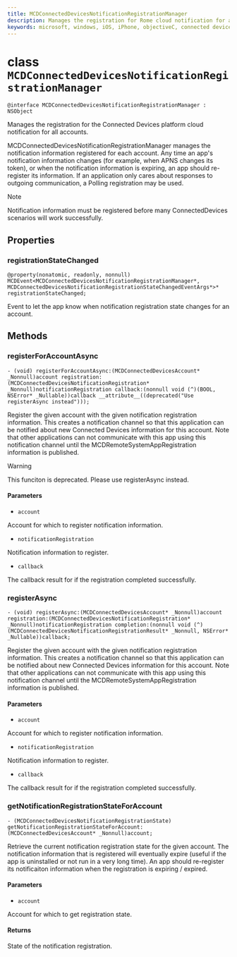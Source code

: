 ```yaml
---
title: MCDConnectedDevicesNotificationRegistrationManager
description: Manages the registration for Rome cloud notification for all accounts.
keywords: microsoft, windows, iOS, iPhone, objectiveC, connected devices, Project Rome
---
```


# class `MCDConnectedDevicesNotificationRegistrationManager` 

```
@interface MCDConnectedDevicesNotificationRegistrationManager : NSObject
```  
Manages the registration for the Connected Devices platform cloud notification for all accounts.

MCDConnectedDevicesNotificationRegistrationManager manages the notification information registered for each account. Any time an app's notification information changes (for example, when APNS changes its token), or when the notification information is expiring, an app should re-register its information. 
If an application only cares about responses to outgoing communication, a Polling registration may be used.

> [!NOTE] 
> Notification information must be registered before many ConnectedDevices scenarios will work successfully. 

## Properties

### registrationStateChanged
`@property(nonatomic, readonly, nonnull) MCDEvent<MCDConnectedDevicesNotificationRegistrationManager*, MCDConnectedDevicesNotificationRegistrationStateChangedEventArgs*>* registrationStateChanged;`

Event to let the app know when notification registration state changes for an account. 

## Methods

### registerForAccountAsync
`- (void) registerForAccountAsync:(MCDConnectedDevicesAccount* _Nonnull)account registration:(MCDConnectedDevicesNotificationRegistration* _Nonnull)notificationRegistration callback:(nonnull void (^)(BOOL, NSError* _Nullable))callback __attribute__((deprecated("Use registerAsync instead")));`

Register the given account with the given notification registration information. This creates a notification channel so that this application can be notified about new Connected Devices information for this account. Note that other applications can not communicate with this app using this notification channel until 
the MCDRemoteSystemAppRegistration information is published.

> [!WARNING]
> This funciton is deprecated. Please use registerAsync instead.

#### Parameters 
* `account` 

Account for which to register notification information.

* `notificationRegistration` 

Notification information to register.

* `callback` 

The callback result for if the registration completed successfully.

### registerAsync
`- (void) registerAsync:(MCDConnectedDevicesAccount* _Nonnull)account registration:(MCDConnectedDevicesNotificationRegistration* _Nonnull)notificationRegistration completion:(nonnull void (^)(MCDConnectedDevicesNotificationRegistrationResult* _Nonnull, NSError* _Nullable))callback;`

Register the given account with the given notification registration information. This creates a notification channel so that this application can be notified about new Connected Devices information for this account. Note that other applications can not communicate with this app using this notification channel until the MCDRemoteSystemAppRegistration information is published.

#### Parameters 
* `account` 

Account for which to register notification information.

* `notificationRegistration` 

Notification information to register.

* `callback` 

The callback result for if the registration completed successfully.

### getNotificationRegistrationStateForAccount
`- (MCDConnectedDevicesNotificationRegistrationState) getNotificationRegistrationStateForAccount:(MCDConnectedDevicesAccount* _Nonnull)account;`

Retrieve the current notification registration state for the given account. The notification information that is registered will eventually expire (useful if the app is uninstalled or not run in a very long time). An app should re-register its notificaiton information when the registration is expiring / expired. 

#### Parameters 
* `account`

Account for which to get registration state.

#### Returns

State of the notification registration.
